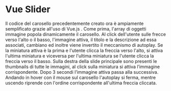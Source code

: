 # Vue Slider

Il codice del carosello precedentemente creato ora è ampiamente semplificato grazie all'uso di Vue.js . Come prima, l'array di oggetti immagine popola dinamicamente il carosello. Al click dell'utente sulle frecce verso l'alto o il basso, l'immagine attiva, il titolo e la descrizione ad essa associati, cambiano ed inoltre viene invertito il meccanismo di autoplay. Se la miniatura attiva è la prima e l'utente clicca la freccia verso l'alto, si attiva l'ultima miniatura e viceversa per l'ultima miniatura se l'utente clicca la freccia verso il basso. Sulla destra della slide principale sono presenti le thumbnails di tutte le immagini, al click sulla miniatura si attiva l’immagine corrispondente. Dopo 3 secondi l’immagine attiva passa alla successiva. Andando in hover con il mouse sul carosello l'autoplay si ferma, mentre uscendo riprende con l'ordine corrispondente all'ultima freccia cliccata. 